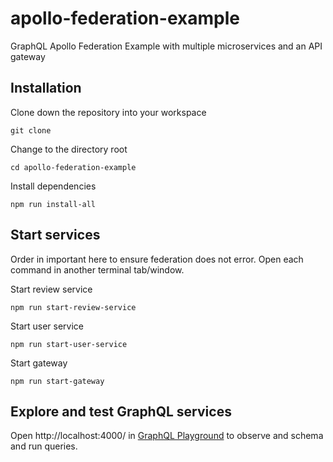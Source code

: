 # apollo-federation-example
GraphQL Apollo Federation Example with multiple microservices and an API gateway


## Installation
Clone down the repository into your workspace
```
git clone
```
Change to the directory root
```
cd apollo-federation-example
```
Install dependencies
```
npm run install-all
```

## Start services
Order in important here to ensure federation does not error. Open each command in another terminal tab/window.

Start review service
```
npm run start-review-service
```
Start user service
```
npm run start-user-service
```
Start gateway
```
npm run start-gateway
```

## Explore and test GraphQL services
Open http://localhost:4000/ in [GraphQL Playground](https://github.com/prisma/graphql-playground) to observe and schema and run queries.


